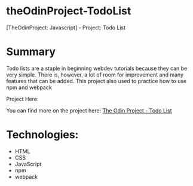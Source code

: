 # theOdinProject-TodoList
[TheOdinProject: Javascript] - Project: Todo List

# Summary
Todo lists are a staple in beginning webdev tutorials because they can be very simple. There is, however, a lot of room for improvement and many features that can be added.
This project also used to practice how to use npm and webpack

Project Here: 
 
You can find more on the project here: [The Odin Project - Todo List](https://www.theodinproject.com/courses/javascript/lessons/todo-list)

# Technologies:
  - HTML
  - CSS
  - JavaScript
  - npm
  - webpack

